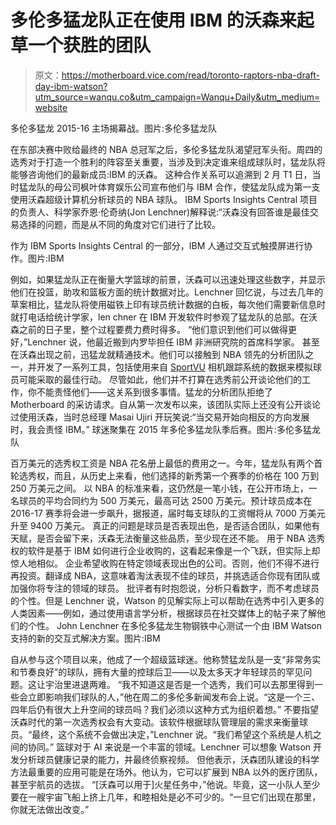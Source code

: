 # 多伦多猛龙队正在使用 IBM 的沃森来起草一个获胜的团队

> 原文：<https://motherboard.vice.com/read/toronto-raptors-nba-draft-day-ibm-watson?utm_source=wanqu.co&utm_campaign=Wanqu+Daily&utm_medium=website>

多伦多猛龙 2015-16 主场揭幕战。图片:多伦多猛龙队

 在东部决赛中败给最终的 NBA 总冠军之后，多伦多猛龙队渴望冠军头衔。周四的选秀对于打造一个胜利的阵容至关重要，当涉及到决定谁来组成球队时，猛龙队将能够咨询他们的最新成员:IBM 的沃森。  这种合作关系可以追溯到 2 月 T1 日，当时猛龙队的母公司枫叶体育娱乐公司宣布他们与 IBM 合作，使猛龙队成为第一支使用沃森超级计算机分析球员的 NBA 球队。  IBM Sports Insights Central 项目的负责人、科学家乔恩·伦奇纳(Jon Lenchner)解释说:“沃森没有回答谁是最佳交易选择的问题，而是从不同的角度对它们进行了比较。 

作为 IBM Sports Insights Central 的一部分，IBM 人通过交互式触摸屏进行协作。图片:IBM

 例如，如果猛龙队正在衡量大学篮球的前景，沃森可以迅速处理这些数字，并显示他们在投篮，助攻和篮板方面的统计数据对比。Lenchner 回忆说，与过去几年的草案相比，猛龙队将使用磁铁上印有球员统计数据的白板，每次他们需要新信息时就打电话给统计学家，len chner 在 IBM 开发软件时参观了猛龙队的总部。在沃森之前的日子里，整个过程要费力费时得多。  “他们意识到他们可以做得更好，”Lenchner 说，他最近搬到内罗毕担任 IBM 非洲研究院的首席科学家。  甚至在沃森出现之前，迅猛龙就精通技术。他们可以接触到 NBA 领先的分析团队之一，并开发了一系列工具，包括使用来自 [SportVU](http://grantland.com/features/the-toronto-raptors-sportvu-cameras-nba-analytical-revolution/) 相机跟踪系统的数据来模拟球员可能采取的最佳行动。  尽管如此，他们并不打算在选秀前公开谈论他们的工作，你不能责怪他们——这关系到很多事情。猛龙的分析团队拒绝了 Motherboard 的采访请求。自从第一次发布以来，该团队实际上还没有公开谈论过使用沃森，当时总经理 Masai Ujiri 开玩笑说:“当交易开始向相反的方向发展时，我会责怪 IBM。”  球迷聚集在 2015 年多伦多猛龙队季后赛。图片:多伦多猛龙队

 百万美元的选秀权工资是 NBA 花名册上最低的费用之一。今年，猛龙队有两个首轮选秀权，而且，从历史上来看，他们选择的新秀第一个赛季的价格在 100 万到 250 万美元之间。  以 NBA 的标准来看，这仍然是一笔小钱，在公开市场上，一名球员的平均合同约为 500 万美元，最高可达 2500 万美元。预计球员成本在 2016-17 赛季将会进一步飙升，据报道，届时每支球队的工资帽将从 7000 万美元升至 9400 万美元。  真正的问题是球员是否表现出色，是否适合团队，如果他有天赋，是否会留下来，沃森无法衡量这些品质，至少现在还不能。  用于 NBA 选秀权的软件是基于 IBM 如何进行企业收购的，这看起来像是一个飞跃，但实际上却惊人地相似。  企业希望收购在特定领域表现出色的公司。否则，他们不得不进行再投资。翻译成 NBA，这意味着淘汰表现不佳的球员，并挑选适合你现有团队或加强你将专注的领域的球员。  批评者有时抱怨说，分析只看数字，而不考虑球员的个性。但是 Lenchner 说，Watson 的见解实际上可以帮助在选秀中引入更多的人类因素——例如，通过使用语言学分析，根据球员在社交媒体上的帖子来了解他们的个性。  John Lenchner 在多伦多猛龙生物钢铁中心测试一个由 IBM Watson 支持的新的交互式解决方案。图片:IBM

 自从参与这个项目以来，他成了一个超级篮球迷。他称赞猛龙队是一支“非常务实和节奏良好”的球队，拥有大量的控球后卫——以及太多天才年轻球员的罕见问题。这让宇治里进退两难。  “我不知道这是否是一个选秀，我们可以去那里得到一些会立即影响我们球队的人，”他在周二的多伦多新闻发布会上说。“这是一个三、四年后仍有很大上升空间的球员吗？我们必须以这种方式为组织着想。”  不要指望沃森时代的第一次选秀权会有大变动。该软件根据球队管理层的需求来衡量球员。“最终，这个系统不会做出决定，”Lenchner 说。“我们希望这个系统是人机之间的协同。”  篮球对于 AI 来说是一个丰富的领域。Lenchner 可以想象 Watson 开发分析球员健康记录的能力，并最终侦察视频。  但他表示，沃森团队建设的科学方法最重要的应用可能是在场外。他认为，它可以扩展到 NBA 以外的医疗团队，甚至宇航员的选拔。  “[沃森可以用于]火星任务中，”他说。毕竟，这一小队人至少要在一艘宇宙飞船上挤上几年，和睦相处是必不可少的。“一旦它们出现在那里，你就无法做出改变。”